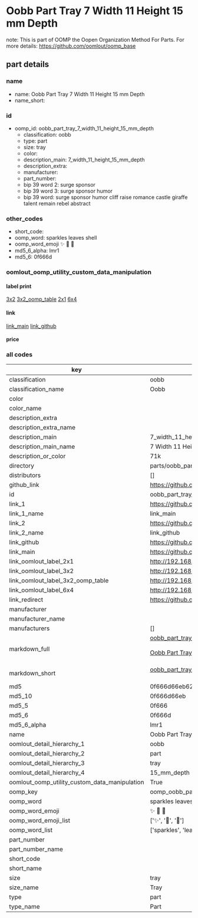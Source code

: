 # Oobb Part Tray 7 Width 11 Height 15 mm Depth  

note: This is part of OOMP the Oopen Organization Method For Parts. For more details: https://github.com/oomlout/oomp_base

##  part details
  







### name
* name: Oobb Part Tray 7 Width 11 Height 15 mm Depth
* name_short: 
### id
* oomp_id: oobb_part_tray_7_width_11_height_15_mm_depth
  * classification: oobb
  * type: part
  * size: tray
  * color: 
  * description_main: 7_width_11_height_15_mm_depth
  * description_extra: 
  * manufacturer: 
  * part_number: 
  * bip 39 word 2: surge sponsor
  * bip 39 word 3: surge sponsor humor
  * bip 39 word: surge sponsor humor cliff raise romance castle giraffe talent remain rebel abstract

### other_codes
* short_code: 
* oomp_word: sparkles leaves shell
* oomp_word_emoji :sparkles: :leaves: :shell:
* md5_6_alpha: lmr1
* md5_6: 0f666d






### oomlout_oomp_utility_custom_data_manipulation
#### label print
[3x2](http://192.168.1.245:1112/?label=oomp%20lmr1)
[3x2_oomp_table](http://192.168.1.108:1112/?label=oomp%20lmr1)
[2x1](http://192.168.1.242:1112/?label=oomp%20lmr1)
[6x4](http://192.168.1.55:1112/?label=oomp%20lmr1)    

#### link

[link_main](https://github.com/oomlout/oomlout_oomp_version_1_messy/tree/main/parts/oobb_part_tray_7_width_11_height_15_mm_depth) [link_github](https://github.com/oomlout/oomlout_oomp_version_1_messy/tree/main/parts/oobb_part_tray_7_width_11_height_15_mm_depth)                             

#### price







### all codes 
| key | value |  
| --- | --- |  
| classification | oobb |  
| classification_name | Oobb |  
| color |  |  
| color_name |  |  
| description_extra |  |  
| description_extra_name |  |  
| description_main | 7_width_11_height_15_mm_depth |  
| description_main_name | 7 Width 11 Height 15 mm Depth |  
| description_or_color | 71k |  
| directory | parts/oobb_part_tray_7_width_11_height_15_mm_depth |  
| distributors | [] |  
| github_link | https://github.com/oomlout/oomlout_oomp_part_src/tree/main/parts/oobb_part_tray_7_width_11_height_15_mm_depth |  
| id | oobb_part_tray_7_width_11_height_15_mm_depth |  
| link_1 | https://github.com/oomlout/oomlout_oomp_version_1_messy/tree/main/parts/oobb_part_tray_7_width_11_height_15_mm_depth |  
| link_1_name | link_main |  
| link_2 | https://github.com/oomlout/oomlout_oomp_version_1_messy/tree/main/parts/oobb_part_tray_7_width_11_height_15_mm_depth |  
| link_2_name | link_github |  
| link_github | https://github.com/oomlout/oomlout_oomp_version_1_messy/tree/main/parts/oobb_part_tray_7_width_11_height_15_mm_depth |  
| link_main | https://github.com/oomlout/oomlout_oomp_version_1_messy/tree/main/parts/oobb_part_tray_7_width_11_height_15_mm_depth |  
| link_oomlout_label_2x1 | http://192.168.1.242:1112/?label=oomp%20lmr1 |  
| link_oomlout_label_3x2 | http://192.168.1.245:1112/?label=oomp%20lmr1 |  
| link_oomlout_label_3x2_oomp_table | http://192.168.1.108:1112/?label=oomp%20lmr1 |  
| link_oomlout_label_6x4 | http://192.168.1.55:1112/?label=oomp%20lmr1 |  
| link_redirect | https://github.com/oomlout/oomlout_oomp_version_1_messy/tree/main/parts/oobb_part_tray_7_width_11_height_15_mm_depth |  
| manufacturer |  |  
| manufacturer_name |  |  
| manufacturers | [] |  
| markdown_full | [oobb_part_tray_7_width_11_height_15_mm_depth](none)<br>[](none)<br>[Oobb Part Tray 7 Width 11 Height 15 Mm Depth](none)<br><br> |  
| markdown_short | [oobb_part_tray_7_width_11_height_15_mm_depth](none)<br><br> |  
| md5 | 0f666d66eb622472ee5892aede349ed2 |  
| md5_10 | 0f666d66eb |  
| md5_5 | 0f666 |  
| md5_6 | 0f666d |  
| md5_6_alpha | lmr1 |  
| name | Oobb Part Tray 7 Width 11 Height 15 mm Depth |  
| oomlout_detail_hierarchy_1 | oobb |  
| oomlout_detail_hierarchy_2 | part |  
| oomlout_detail_hierarchy_3 | tray |  
| oomlout_detail_hierarchy_4 | 15_mm_depth |  
| oomlout_oomp_utility_custom_data_manipulation | True |  
| oomp_key | oomp_oobb_part_tray_7_width_11_height_15_mm_depth |  
| oomp_word | sparkles leaves shell |  
| oomp_word_emoji | :sparkles: :leaves: :shell: |  
| oomp_word_emoji_list | [':sparkles:', ':leaves:', ':shell:'] |  
| oomp_word_list | ['sparkles', 'leaves', 'shell'] |  
| part_number |  |  
| part_number_name |  |  
| short_code |  |  
| short_name |  |  
| size | tray |  
| size_name | Tray |  
| type | part |  
| type_name | Part |  
